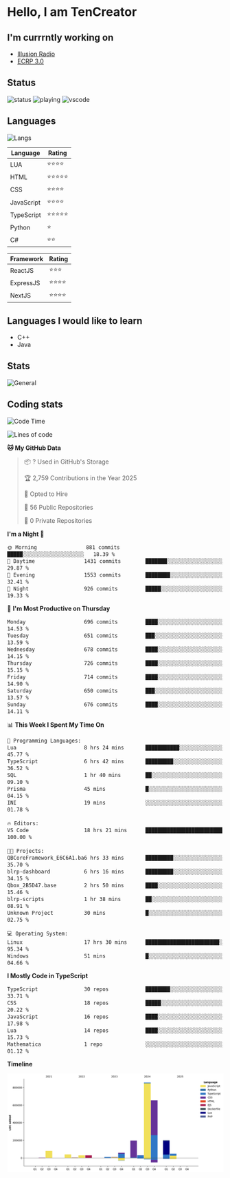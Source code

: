 # Hello, I am TenCreator

## I'm currrntly working on
- [Illusion Radio](https://illusionradio.co.uk/)
- [ECRP 3.0](http://github.com/Emerald-Coast-Roleplay/)

## Status
![status](https://api.statusbadges.me/badge/status/518334475038359555?simple=true&style=for-the-badge)
![playing](https://api.statusbadges.me/badge/playing/518334475038359555?style=for-the-badge)
![vscode](https://api.statusbadges.me/badge/vscode/518334475038359555?style=for-the-badge)

## Languages
![Langs](https://github-readme-stats.vercel.app/api/top-langs/?username=tencreator&layout=compact&theme=radical)


|Language|Rating|
|--------|------|
|LUA|⭐️⭐️⭐️⭐️|
|HTML|⭐️⭐️⭐️⭐️⭐️|
|CSS|⭐️⭐️⭐️⭐️|
|JavaScript|⭐️⭐️⭐️⭐️|
|TypeScript|⭐️⭐️⭐️⭐️⭐️|
|Python|⭐️|
|C#|⭐️⭐️ |

|Framework|Rating|
|--------|------|
|ReactJS|⭐️⭐️⭐|
|ExpressJS|⭐️⭐️⭐️⭐️|
|NextJS|⭐️⭐️⭐⭐️|

## Languages I would like to learn
- C++
- Java

## Stats
![General](https://github-readme-stats.vercel.app/api?username=tencreator&show_icons=true&theme=radical)

## Coding stats

<!--START_SECTION:waka-->
![Code Time](http://img.shields.io/badge/Code%20Time-566%20hrs%2027%20mins-blue)

![Lines of code](https://img.shields.io/badge/From%20Hello%20World%20I%27ve%20Written-2.2%20million%20lines%20of%20code-blue)

**🐱 My GitHub Data** 

> 📦 ? Used in GitHub's Storage 
 > 
> 🏆 2,759 Contributions in the Year 2025
 > 
> 💼 Opted to Hire
 > 
> 📜 56 Public Repositories 
 > 
> 🔑 0 Private Repositories 
 > 
**I'm a Night 🦉** 

```text
🌞 Morning                881 commits         █████░░░░░░░░░░░░░░░░░░░░   18.39 % 
🌆 Daytime                1431 commits        ███████░░░░░░░░░░░░░░░░░░   29.87 % 
🌃 Evening                1553 commits        ████████░░░░░░░░░░░░░░░░░   32.41 % 
🌙 Night                  926 commits         █████░░░░░░░░░░░░░░░░░░░░   19.33 % 
```
📅 **I'm Most Productive on Thursday** 

```text
Monday                   696 commits         ████░░░░░░░░░░░░░░░░░░░░░   14.53 % 
Tuesday                  651 commits         ███░░░░░░░░░░░░░░░░░░░░░░   13.59 % 
Wednesday                678 commits         ████░░░░░░░░░░░░░░░░░░░░░   14.15 % 
Thursday                 726 commits         ████░░░░░░░░░░░░░░░░░░░░░   15.15 % 
Friday                   714 commits         ████░░░░░░░░░░░░░░░░░░░░░   14.90 % 
Saturday                 650 commits         ███░░░░░░░░░░░░░░░░░░░░░░   13.57 % 
Sunday                   676 commits         ████░░░░░░░░░░░░░░░░░░░░░   14.11 % 
```


📊 **This Week I Spent My Time On** 

```text
💬 Programming Languages: 
Lua                      8 hrs 24 mins       ███████████░░░░░░░░░░░░░░   45.77 % 
TypeScript               6 hrs 42 mins       █████████░░░░░░░░░░░░░░░░   36.52 % 
SQL                      1 hr 40 mins        ██░░░░░░░░░░░░░░░░░░░░░░░   09.10 % 
Prisma                   45 mins             █░░░░░░░░░░░░░░░░░░░░░░░░   04.15 % 
INI                      19 mins             ░░░░░░░░░░░░░░░░░░░░░░░░░   01.78 % 

🔥 Editors: 
VS Code                  18 hrs 21 mins      █████████████████████████   100.00 % 

🐱‍💻 Projects: 
QBCoreFramework_E6C6A1.ba6 hrs 33 mins       █████████░░░░░░░░░░░░░░░░   35.70 % 
blrp-dashboard           6 hrs 16 mins       █████████░░░░░░░░░░░░░░░░   34.15 % 
Qbox_2B5D47.base         2 hrs 50 mins       ████░░░░░░░░░░░░░░░░░░░░░   15.46 % 
blrp-scripts             1 hr 38 mins        ██░░░░░░░░░░░░░░░░░░░░░░░   08.91 % 
Unknown Project          30 mins             █░░░░░░░░░░░░░░░░░░░░░░░░   02.75 % 

💻 Operating System: 
Linux                    17 hrs 30 mins      ████████████████████████░   95.34 % 
Windows                  51 mins             █░░░░░░░░░░░░░░░░░░░░░░░░   04.66 % 
```

**I Mostly Code in TypeScript** 

```text
TypeScript               30 repos            ████████░░░░░░░░░░░░░░░░░   33.71 % 
CSS                      18 repos            █████░░░░░░░░░░░░░░░░░░░░   20.22 % 
JavaScript               16 repos            ████░░░░░░░░░░░░░░░░░░░░░   17.98 % 
Lua                      14 repos            ████░░░░░░░░░░░░░░░░░░░░░   15.73 % 
Mathematica              1 repo              ░░░░░░░░░░░░░░░░░░░░░░░░░   01.12 % 
```



**Timeline**

![Lines of Code chart](https://raw.githubusercontent.com/tencreator/tencreator/main/assets/bar_graph.png)


<!--END_SECTION:waka-->
